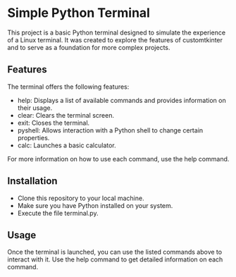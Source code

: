 # Simple Python Terminal
This project is a basic Python terminal designed to simulate the experience of a Linux terminal. It was created to explore the features of customtkinter and to serve as a foundation for more complex projects.

## Features
The terminal offers the following features:

- help: Displays a list of available commands and provides information on their usage.
- clear: Clears the terminal screen.
- exit: Closes the terminal.
- pyshell: Allows interaction with a Python shell to change certain properties.
- calc: Launches a basic calculator.

For more information on how to use each command, use the help command.

## Installation
- Clone this repository to your local machine.
- Make sure you have Python installed on your system.
- Execute the file terminal.py.

## Usage
Once the terminal is launched, you can use the listed commands above to interact with it. Use the help command to get detailed information on each command.
